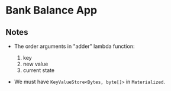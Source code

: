 # Bank Balance App

## Notes
- The order arguments in "adder" lambda function:
    1. key
    2. new value
    3. current state

- We must have ```KeyValueStore<Bytes, byte[]>``` in ```Materialized```.
